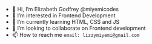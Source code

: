 - 👋 Hi, I’m Elizabeth Godfrey @miyemicodes
- 👀 I’m interested in Frontend Development
- 🌱 I’m currently learning HTML, CSS and JS
- 💞️ I’m looking to collaborate on Frontend development
- 📫 How to reach me `email: lizzymiyemi@gmail.com`

<!---
miyemicodes/miyemicodes is a ✨ special ✨ repository because its `README.md` (this file) appears on your GitHub profile.
You can click the Preview link to take a look at your changes.
--->
